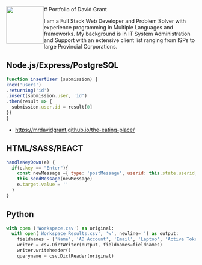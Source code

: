 <img src="./images/myAvatar" width="100px" height="100px" style="float: left">
# Portfolio of David Grant

I am a Full Stack Web Developer and Problem Solver with experience programming in Multiple Languages and frameworks.  My background is in IT System Administration and Support with an extensive client list ranging from ISPs to large Provincial Corporations.

## Node.js/Express/PostgreSQL
```javascript
function insertUser (submission) {
knex('users')
.returning('id')
.insert(submission.user, 'id')
.then(result => {
  submission.user.id = result[0]
})
}
```
- https://mrdavidgrant.github.io/the-eating-place/ 

## HTML/SASS/REACT
```javascript
handleKeyDown(e) {
  if(e.key == "Enter"){
    const newMessage ={ type: 'postMessage', userid: this.state.userid, username: this.state.currentUser.name, content: e.target.value}
    this.sendMessage(newMessage)
    e.target.value = ''
  }
}
```

## Python
```python
with open ('Workspace.csv') as original:
  with open('Workspace_Results.csv', 'w', newline='') as output:
    fieldnames = ['Name', 'AD Account', 'Email', 'Laptop', 'Active Token', 'WebEx']
    writer = csv.DictWriter(output, fieldnames=fieldnames)
    writer.writeheader()
    queryname = csv.DictReader(original)
```